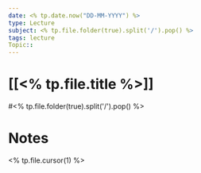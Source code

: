 ```yaml
---
date: <% tp.date.now("DD-MM-YYYY") %>
type: Lecture
subject: <% tp.file.folder(true).split('/').pop() %>
tags: lecture
Topic:: 
---
```

# [[<% tp.file.title %>]]
#<% tp.file.folder(true).split('/').pop() %>
# Notes

<% tp.file.cursor(1) %>

